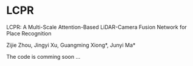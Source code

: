 # LCPR
LCPR: A Multi-Scale Attention-Based LiDAR-Camera Fusion Network for Place Recognition

Zijie Zhou, Jingyi Xu, Guangming Xiong*, Junyi Ma*

The code is comming soon ...
